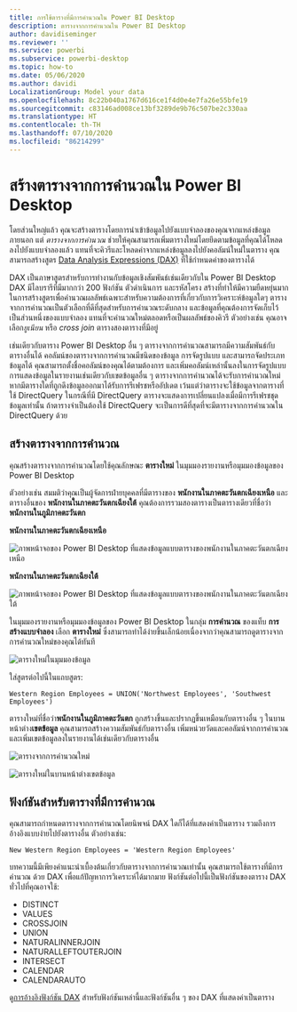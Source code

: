 ```yaml
---
title: การใช้ตารางที่มีการคำนวณใน Power BI Desktop
description: ตารางจากการคำนวณใน Power BI Desktop
author: davidiseminger
ms.reviewer: ''
ms.service: powerbi
ms.subservice: powerbi-desktop
ms.topic: how-to
ms.date: 05/06/2020
ms.author: davidi
LocalizationGroup: Model your data
ms.openlocfilehash: 8c22b040a1767d616ce1f4d0e4e7fa26e55bfe19
ms.sourcegitcommit: c83146ad008ce13bf3289de9b76c507be2c330aa
ms.translationtype: HT
ms.contentlocale: th-TH
ms.lasthandoff: 07/10/2020
ms.locfileid: "86214299"
---
```

# <a name="create-calculated-tables-in-power-bi-desktop"></a>สร้างตารางจากการคำนวณใน Power BI Desktop
โดยส่วนใหญ่แล้ว คุณจะสร้างตารางโดยการนำเข้าข้อมูลไปยังแบบจำลองของคุณจากแหล่งข้อมูลภายนอก แต่ *ตารางจากการคำนวณ* ช่วยให้คุณสามารถเพิ่มตารางใหม่โดยยึดตามข้อมูลที่คุณได้โหลดลงไปยังแบบจำลองแล้ว แทนที่จะคิวรีและโหลดค่าจากแหล่งข้อมูลลงไปยังคอลัมน์ใหม่ในตาราง คุณสามารถสร้างสูตร [Data Analysis Expressions (DAX)](/dax/index) ที่ใช้กำหนดค่าของตารางได้

DAX เป็นภาษาสูตรสำหรับการทำงานกับข้อมูลเชิงสัมพันธ์เช่นเดียวกับใน Power BI Desktop DAX มีไลบรารีที่มีมากกว่า 200 ฟังก์ชัน ตัวดำเนินการ และรหัสโครง สร้างที่ทำให้มีความยืดหยุ่นมากในการสร้างสูตรเพื่อคำนวณผลลัพธ์เฉพาะสำหรับความต้องการที่เกี่ยวกับการวิเคราะห์ข้อมูลใดๆ ตารางจากการคำนวณเป็นตัวเลือกที่ดีที่สุดสำหรับการคำนวณระดับกลาง และข้อมูลที่คุณต้องการจัดเก็บไว้เป็นส่วนหนึ่งของแบบจำลอง แทนที่จะคำนวณใหม่ตลอดหรือเป็นผลลัพธ์ของคิวรี ตัวอย่างเช่น คุณอาจเลือก*ยูเนียน* หรือ *cross join* ตารางสองตารางที่มีอยู่

เช่นเดียวกับตาราง Power BI Desktop อื่น ๆ ตารางจากการคำนวณสามารถมีความสัมพันธ์กับตารางอื่นได้ คอลัมน์ของตารางจากการคำนวณมีชนิดของข้อมูล การจัดรูปแบบ และสามารถจัดประเภทข้อมูลได้ คุณสามารถตั้งชื่อคอลัมน์ของคุณได้ตามต้องการ และเพิ่มคอลัมน์เหล่านั้นลงในการจัดรูปแบบการแสดงข้อมูลในรายงานเช่นเดียวกับเขตข้อมูลอื่น ๆ ตารางจากการคำนวณได้จะรับการคำนวณใหม่หากมีตารางใดที่ถูกดึงข้อมูลออกมาได้รับการรีเฟรชหรืออัปเดต เว้นแต่ว่าตารางจะใช้ข้อมูลจากตารางที่ใช้ DirectQuery ในกรณีที่มี DirectQuery ตารางจะแสดงการเปลี่ยนแปลงเมื่อมีการรีเฟรชชุดข้อมูลเท่านั้น ถ้าตารางจำเป็นต้องใช้ DirectQuery จะเป็นการดีที่สุดที่จะมีตารางจากการคำนวณใน DirectQuery ด้วย

## <a name="create-a-calculated-table"></a>สร้างตารางจากการคำนวณ

คุณสร้างตารางจากการคำนวณโดยใช้คุณลักษณะ **ตารางใหม่** ในมุมมองรายงานหรือมุมมองข้อมูลของ Power BI Desktop

ตัวอย่างเช่น สมมติว่าคุณเป็นผู้จัดการฝ่ายบุคคลที่มีตารางของ **พนักงานในภาคตะวันตกเฉียงเหนือ** และตารางอื่นของ **พนักงานในภาคตะวันตกเฉียงใต้** คุณต้องการรวมสองตารางเป็นตารางเดียวที่ชื่อว่า **พนักงานในภูมิภาคตะวันตก**

**พนักงานในภาคตะวันตกเฉียงเหนือ**

 ![ภาพหน้าจอของ Power BI Desktop ที่แสดงข้อมูลแบบตารางของพนักงานในภาคตะวันตกเฉียงเหนือ](media/desktop-calculated-tables/calctables_nwempl.png)

**พนักงานในภาคตะวันตกเฉียงใต้**

 ![ภาพหน้าจอของ Power BI Desktop ที่แสดงข้อมูลแบบตารางของพนักงานในภาคตะวันตกเฉียงใต้](media/desktop-calculated-tables/calctables_swempl.png)

ในมุมมองรายงานหรือมุมมองข้อมูลของ Power BI Desktop ในกลุ่ม **การคำนวณ** ของแท็บ **การสร้างแบบจำลอง** เลือก **ตารางใหม่** ซึ่งสามารถทำได้ง่ายขึ้นเล็กน้อยเนื่องจากว่าคุณสามารถดูตารางจากการคำนวณใหม่ของคุณได้ทันที

 ![ตารางใหม่ในมุมมองข้อมูล](media/desktop-calculated-tables/calctables_formulabarempty.png)

ใส่สูตรต่อไปนี้ในแถบสูตร:

```dax
Western Region Employees = UNION('Northwest Employees', 'Southwest Employees')
```

ตารางใหม่ที่ชื่อว่า**พนักงานในภูมิภาคตะวันตก** ถูกสร้างขึ้นและปรากฏขึ้นเหมือนกับตารางอื่น ๆ ในบานหน้าต่าง**เขตข้อมูล** คุณสามารถสร้างความสัมพันธ์กับตารางอื่น เพิ่มหน่วยวัดและคอลัมน์จากการคำนวณ และเพิ่มเขตข้อมูลลงในรายงานได้เช่นเดียวกับตารางอื่น

 ![ตารางจากการคำนวณใหม่](media/desktop-calculated-tables/calctables_westregionempl.png)

 ![ตารางใหม่ในบานหน้าต่างเขตข้อมูล](media/desktop-calculated-tables/calctables_fieldlist.png)

## <a name="functions-for-calculated-tables"></a>ฟังก์ชันสำหรับตารางที่มีการคำนวณ

คุณสามารถกำหนดตารางจากการคำนวณโดยนิพจน์ DAX ใดก็ได้ที่แสดงค่าเป็นตาราง รวมถึงการอ้างอิงแบบง่ายไปยังตารางอื่น ตัวอย่างเช่น:

```dax
New Western Region Employees = 'Western Region Employees'
```

บทความนี้มีเพียงคำแนะนำเบื้องต้นเกี่ยวกับตารางจากการคำนวณเท่านั้น คุณสามารถใช้ตารางที่มีการคำนวณ ด้วย DAX เพื่อแก้ปัญหาการวิเคราะห์ได้มากมาย ฟังก์ชันต่อไปนี้เป็นฟังก์ชันของตาราง DAX ทั่วไปที่คุณอาจใช้:

* DISTINCT
* VALUES
* CROSSJOIN
* UNION
* NATURALINNERJOIN
* NATURALLEFTOUTERJOIN
* INTERSECT
* CALENDAR
* CALENDARAUTO

ดู[การอ้างอิงฟังก์ชัน DAX](/dax/dax-function-reference) สำหรับฟังก์ชันเหล่านี้และฟังก์ชันอื่น ๆ ของ DAX ที่แสดงค่าเป็นตาราง

